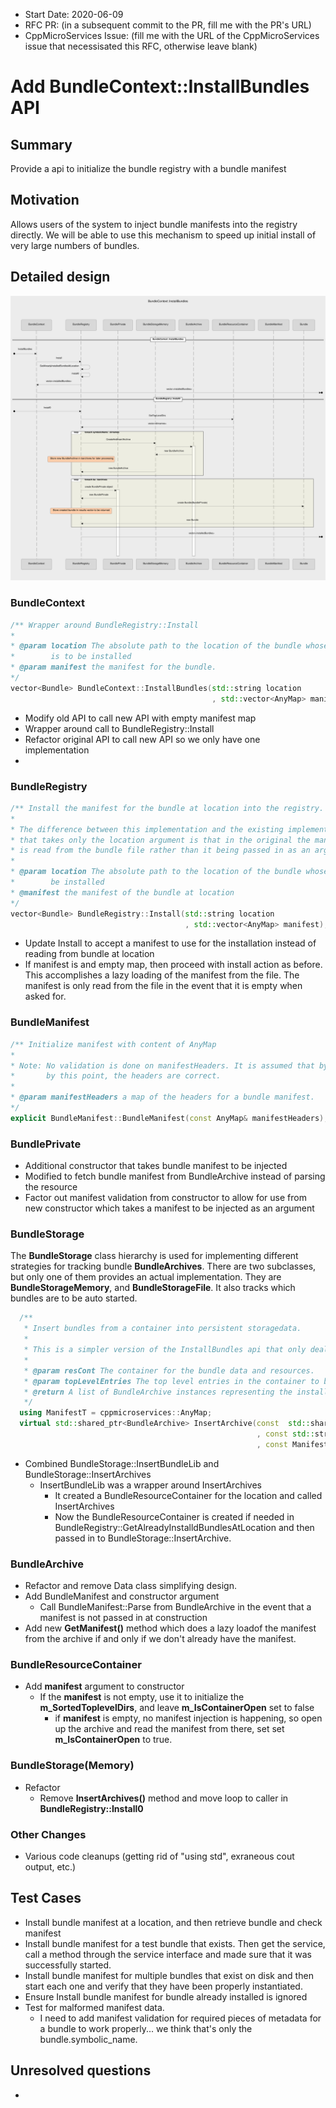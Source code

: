 - Start Date: 2020-06-09
- RFC PR: (in a subsequent commit to the PR, fill me with the PR's URL)
- CppMicroServices Issue: (fill me with the URL of the CppMicroServices issue that necessisated this RFC, otherwise leave blank)

# Add BundleContext::InstallBundles API

## Summary

Provide a api to initialize the bundle registry with a bundle manifest

## Motivation

Allows users of the system to inject bundle manifests into the registry directly. We will be able to use this mechanism to speed up initial install of very large numbers of bundles.

## Detailed design

![InstallBundlesSequence](./InstallBundlesSequence.svg)

### BundleContext

```c++
/** Wrapper around BundleRegistry::Install
* 
* @param location The absolute path to the location of the bundle whose manifest 
*        is to be installed
* @param manifest the manifest for the bundle. 
*/
vector<Bundle> BundleContext::InstallBundles(std::string location
                                             , std::vector<AnyMap> manifest);


```

* Modify old API to call new API with empty manifest map
* Wrapper around call to BundleRegistry::Install
* Refactor original API to call new API so we only have one implementation
* 

### BundleRegistry

```c++
/** Install the manifest for the bundle at location into the registry. 
* 
* The difference between this implementation and the existing implementation 
* that takes only the location argument is that in the original the manifest 
* is read from the bundle file rather than it being passed in as an argument.
* 
* @param location The absolute path to the location of the bundle whose manifest is to
*        be installed
* @manifest the manifest of the bundle at location
*/
vector<Bundle> BundleRegistry::Install(std::string location
                                       , std::vector<AnyMap> manifest);
```

* Update Install to accept a manifest to use for the installation instead of reading from bundle at location
* If manifest is and empty map, then proceed with install action as before. This accomplishes a lazy loading of the manifest from the file. The manifest is only read from the file in the event that it is empty when asked for.

### BundleManifest

```c++
/** Initialize manifest with content of AnyMap
*
* Note: No validation is done on manifestHeaders. It is assumed that by
*       by this point, the headers are correct.
*
* @param manifestHeaders a map of the headers for a bundle manifest.
*/
explicit BundleManifest::BundleManifest(const AnyMap& manifestHeaders);

```

### BundlePrivate

* Additional constructor that takes bundle manifest to be injected
* Modified to fetch bundle manifest from BundleArchive instead of parsing the resource
* Factor out manifest validation from constructor to allow for use from new constructor which takes a manifest to be injected as an argument

### BundleStorage

The **BundleStorage** class hierarchy is used for implementing different strategies for tracking bundle **BundleArchives**. There are two subclasses, but only one of them provides an actual implementation. They are **BundleStorageMemory**, and **BundleStorageFile**. It also tracks which bundles are to be auto started.

```c++
  /**
   * Insert bundles from a container into persistent storagedata.
   *
   * This is a simpler version of the InstallBundles api that only deals with one bundle at a time.
   * 
   * @param resCont The container for the bundle data and resources.
   * @param topLevelEntries The top level entries in the container to be inserted as bundle archives.
   * @return A list of BundleArchive instances representing the installed bundles.
   */
  using ManifestT = cppmicroservices::AnyMap;
  virtual std::shared_ptr<BundleArchive> InsertArchive(const  std::shared_ptr<BundleResourceContainer>& resCont
                                                       , const std::string& topLevelEntry
                                                       , const ManifestT&) = 0;

```

* Combined BundleStorage::InsertBundleLib and BundleStorage::InsertArchives
  * InsertBundleLib was a wrapper around InsertArchives
    * It created a BundleResourceContainer for the location and called InsertArchives
    * Now the BundleResourceContainer is created if needed in BundleRegistry::GetAlreadyInstalldBundlesAtLocation and then passed in to BundleStorage::InsertArchive.

### BundleArchive

* Refactor and remove Data class simplifying design.
* Add BundleManifest and constructor argument
  * Call BundleManifest::Parse from BundleArchive in the event that a manifest is not passed in at construction
* Add new **GetManifest()** method which does a lazy loadof the manifest from the archive if and only if we don't already have the manifest.

### BundleResourceContainer

* Add **manifest** argument to constructor
  * If the **manifest** is not empty, use it to initialize the **m_SortedToplevelDirs**, and leave **m_IsContainerOpen** set to false
    * if **manifest** is empty, no manifest injection is happening, so open up the archive and read the manifest from there, set set **m_IsContainerOpen** to true.

### BundleStorage(Memory)

* Refactor
  * Remove **InsertArchives()** method and move loop to caller in **BundleRegistry::Install0**

### Other Changes

* Various code cleanups (getting rid of "using std", exraneous cout output, etc.)

## Test Cases

- Install bundle manifest at a location, and then retrieve bundle and check manifest
- Install bundle manifest for a test bundle that exists. Then get the service, call a method through the service interface and made sure that it was successfully started.
- Install bundle manifest for multiple bundles that exist on disk and then start each one and verify that they have been properly instantiated.
- Ensure Install bundle manifest for bundle already installed is ignored
- Test for malformed manifest data.
  - I need to add manifest validation for required pieces of metadata for a bundle to work properly... we think that's only the bundle.symbolic_name.

## Unresolved questions

* 